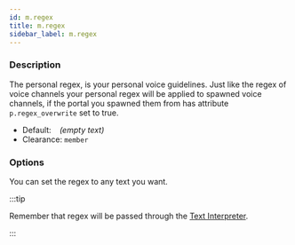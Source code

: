 ```yaml
---
id: m.regex
title: m.regex
sidebar_label: m.regex
---
```


### Description

The personal regex, is your personal voice guidelines. Just like the regex of voice channels
your personal regex will be applied to spawned voice channels, if the portal you spawned them from
has attribute `p.regex_overwrite` set to true.

* Default: ` ` _(empty text)_
* Clearance: `member`

### Options

You can set the regex to any text you want.

:::tip

Remember that regex will be passed through the [Text Interpreter](/docs/interpreter/description).

:::